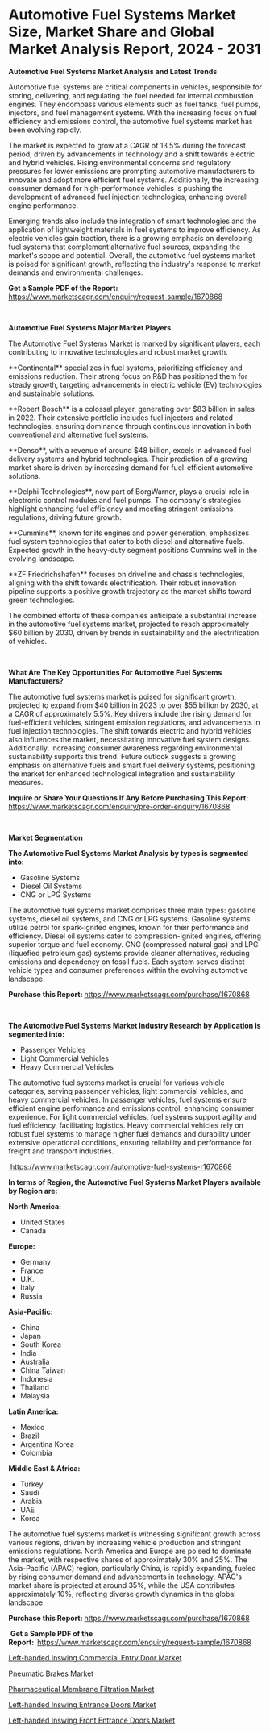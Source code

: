 <p><h1>Automotive Fuel Systems Market Size, Market Share and Global Market Analysis Report, 2024 - 2031</h1></p><p><strong>Automotive Fuel Systems Market Analysis and Latest Trends</strong></p>
<p><p>Automotive fuel systems are critical components in vehicles, responsible for storing, delivering, and regulating the fuel needed for internal combustion engines. They encompass various elements such as fuel tanks, fuel pumps, injectors, and fuel management systems. With the increasing focus on fuel efficiency and emissions control, the automotive fuel systems market has been evolving rapidly.</p><p>The market is expected to grow at a CAGR of 13.5% during the forecast period, driven by advancements in technology and a shift towards electric and hybrid vehicles. Rising environmental concerns and regulatory pressures for lower emissions are prompting automotive manufacturers to innovate and adopt more efficient fuel systems. Additionally, the increasing consumer demand for high-performance vehicles is pushing the development of advanced fuel injection technologies, enhancing overall engine performance.</p><p>Emerging trends also include the integration of smart technologies and the application of lightweight materials in fuel systems to improve efficiency. As electric vehicles gain traction, there is a growing emphasis on developing fuel systems that complement alternative fuel sources, expanding the market's scope and potential. Overall, the automotive fuel systems market is poised for significant growth, reflecting the industry's response to market demands and environmental challenges.</p></p>
<p><strong>Get a Sample PDF of the Report:&nbsp;</strong> <a href="https://www.marketscagr.com/enquiry/request-sample/1670868?utm_campaign=1259&utm_medium=2&utm_source=Github&utm_content=ia&utm_term=13102024&utm_id=automotive-fuel-systems">https://www.marketscagr.com/enquiry/request-sample/1670868</a></p>
<p>&nbsp;</p>
<p><strong>Automotive Fuel Systems Major Market Players</strong></p>
<p><p>The Automotive Fuel Systems Market is marked by significant players, each contributing to innovative technologies and robust market growth. </p><p>**Continental** specializes in fuel systems, prioritizing efficiency and emissions reduction. Their strong focus on R&D has positioned them for steady growth, targeting advancements in electric vehicle (EV) technologies and sustainable solutions.</p><p>**Robert Bosch** is a colossal player, generating over $83 billion in sales in 2022. Their extensive portfolio includes fuel injectors and related technologies, ensuring dominance through continuous innovation in both conventional and alternative fuel systems.</p><p>**Denso**, with a revenue of around $48 billion, excels in advanced fuel delivery systems and hybrid technologies. Their prediction of a growing market share is driven by increasing demand for fuel-efficient automotive solutions.</p><p>**Delphi Technologies**, now part of BorgWarner, plays a crucial role in electronic control modules and fuel pumps. The company's strategies highlight enhancing fuel efficiency and meeting stringent emissions regulations, driving future growth.</p><p>**Cummins**, known for its engines and power generation, emphasizes fuel system technologies that cater to both diesel and alternative fuels. Expected growth in the heavy-duty segment positions Cummins well in the evolving landscape.</p><p>**ZF Friedrichshafen** focuses on driveline and chassis technologies, aligning with the shift towards electrification. Their robust innovation pipeline supports a positive growth trajectory as the market shifts toward green technologies.</p><p>The combined efforts of these companies anticipate a substantial increase in the automotive fuel systems market, projected to reach approximately $60 billion by 2030, driven by trends in sustainability and the electrification of vehicles.</p></p>
<p>&nbsp;</p>
<p><strong>What Are The Key Opportunities For Automotive Fuel Systems Manufacturers?</strong></p>
<p><p>The automotive fuel systems market is poised for significant growth, projected to expand from $40 billion in 2023 to over $55 billion by 2030, at a CAGR of approximately 5.5%. Key drivers include the rising demand for fuel-efficient vehicles, stringent emission regulations, and advancements in fuel injection technologies. The shift towards electric and hybrid vehicles also influences the market, necessitating innovative fuel system designs. Additionally, increasing consumer awareness regarding environmental sustainability supports this trend. Future outlook suggests a growing emphasis on alternative fuels and smart fuel delivery systems, positioning the market for enhanced technological integration and sustainability measures.</p></p>
<p><strong>Inquire or Share Your Questions If Any Before Purchasing This Report:</strong> <a href="https://www.marketscagr.com/enquiry/pre-order-enquiry/1670868?utm_campaign=1259&utm_medium=2&utm_source=Github&utm_content=ia&utm_term=13102024&utm_id=automotive-fuel-systems">https://www.marketscagr.com/enquiry/pre-order-enquiry/1670868</a></p>
<p>&nbsp;</p>
<p><strong>Market Segmentation</strong></p>
<p><strong>The Automotive Fuel Systems Market Analysis by types is segmented into:</strong></p>
<p><ul><li>Gasoline Systems</li><li>Diesel Oil Systems</li><li>CNG or LPG Systems</li></ul></p>
<p><p>The automotive fuel systems market comprises three main types: gasoline systems, diesel oil systems, and CNG or LPG systems. Gasoline systems utilize petrol for spark-ignited engines, known for their performance and efficiency. Diesel oil systems cater to compression-ignited engines, offering superior torque and fuel economy. CNG (compressed natural gas) and LPG (liquefied petroleum gas) systems provide cleaner alternatives, reducing emissions and dependency on fossil fuels. Each system serves distinct vehicle types and consumer preferences within the evolving automotive landscape.</p></p>
<p><strong>Purchase this Report:&nbsp;</strong><a href="https://www.marketscagr.com/purchase/1670868?utm_campaign=1259&utm_medium=2&utm_source=Github&utm_content=ia&utm_term=13102024&utm_id=automotive-fuel-systems">https://www.marketscagr.com/purchase/1670868</a></p>
<p>&nbsp;</p>
<p><strong>The Automotive Fuel Systems Market Industry Research by Application is segmented into:</strong></p>
<p><ul><li>Passenger Vehicles</li><li>Light Commercial Vehicles</li><li>Heavy Commercial Vehicles</li></ul></p>
<p><p>The automotive fuel systems market is crucial for various vehicle categories, serving passenger vehicles, light commercial vehicles, and heavy commercial vehicles. In passenger vehicles, fuel systems ensure efficient engine performance and emissions control, enhancing consumer experience. For light commercial vehicles, fuel systems support agility and fuel efficiency, facilitating logistics. Heavy commercial vehicles rely on robust fuel systems to manage higher fuel demands and durability under extensive operational conditions, ensuring reliability and performance for freight and transport industries.</p></p>
<p><a href="https://www.marketscagr.com/automotive-fuel-systems-r1670868?utm_campaign=1259&utm_medium=2&utm_source=Github&utm_content=ia&utm_term=13102024&utm_id=automotive-fuel-systems">&nbsp;https://www.marketscagr.com/automotive-fuel-systems-r1670868</a></p>
<p><strong>In terms of Region, the Automotive Fuel Systems Market Players available by Region are:</strong></p>
<p>
    <p> <strong> North America: </strong>
        <ul>
            <li>United States</li>
            <li>Canada</li>
        </ul>
        </p> 
    <p> <strong> Europe: </strong>
        <ul>
            <li>Germany</li>
            <li>France</li>
            <li>U.K.</li>
            <li>Italy</li>
            <li>Russia</li>
        </ul>
        </p> 
    <p> <strong> Asia-Pacific: </strong>
        <ul>
            <li>China</li>
            <li>Japan</li>
            <li>South Korea</li>
            <li>India</li>
            <li>Australia</li>
            <li>China Taiwan</li>
            <li>Indonesia</li>
            <li>Thailand</li>
            <li>Malaysia</li>
        </ul>
        </p> 
    <p> <strong> Latin America: </strong>
        <ul>
            <li>Mexico</li>
            <li>Brazil</li>
            <li>Argentina Korea</li>
            <li>Colombia</li>
        </ul>
        </p> 
    <p> <strong> Middle East & Africa: </strong>
        <ul>
            <li>Turkey</li>
            <li>Saudi</li>
            <li>Arabia</li>
            <li>UAE</li>
            <li>Korea</li>
        </ul>
    </p>
    </p>
<p><p>The automotive fuel systems market is witnessing significant growth across various regions, driven by increasing vehicle production and stringent emissions regulations. North America and Europe are poised to dominate the market, with respective shares of approximately 30% and 25%. The Asia-Pacific (APAC) region, particularly China, is rapidly expanding, fueled by rising consumer demand and advancements in technology. APAC's market share is projected at around 35%, while the USA contributes approximately 10%, reflecting diverse growth dynamics in the global landscape.</p></p>
<p><strong>Purchase this Report: </strong><a href="https://www.marketscagr.com/purchase/1670868?utm_campaign=1259&utm_medium=2&utm_source=Github&utm_content=ia&utm_term=13102024&utm_id=automotive-fuel-systems">https://www.marketscagr.com/purchase/1670868</a></p>
<p>&nbsp;<strong>Get a Sample PDF of the Report:&nbsp;&nbsp;</strong><a href="https://www.marketscagr.com/enquiry/request-sample/1670868?utm_campaign=1259&utm_medium=2&utm_source=Github&utm_content=ia&utm_term=13102024&utm_id=automotive-fuel-systems">https://www.marketscagr.com/enquiry/request-sample/1670868</a></p>
<p><strong></strong></p>
<p><p><a href="https://www.linkedin.com/pulse/left-handed-inswing-commercial-entry-door-market-outlook-uopme?utm_campaign=1259&utm_medium=2&utm_source=Github&utm_content=ia&utm_term=13102024&utm_id=automotive-fuel-systems">Left-handed Inswing Commercial Entry Door Market</a></p><p><a href="https://issuu.com/reportprime-2/docs/pneumatic-brakes-market-size-2030.p_32853e17c00119?utm_campaign=1259&utm_medium=2&utm_source=Github&utm_content=ia&utm_term=13102024&utm_id=automotive-fuel-systems">Pneumatic Brakes Market</a></p><p><a href="https://issuu.com/reportprime-2/docs/pharmaceutical-membrane-filtration-_0421da2d973508?utm_campaign=1259&utm_medium=2&utm_source=Github&utm_content=ia&utm_term=13102024&utm_id=automotive-fuel-systems">Pharmaceutical Membrane Filtration Market</a></p><p><a href="https://www.linkedin.com/pulse/comprehensive-left-handed-inswing-entrance-doors-market-pvpse?utm_campaign=1259&utm_medium=2&utm_source=Github&utm_content=ia&utm_term=13102024&utm_id=automotive-fuel-systems">Left-handed Inswing Entrance Doors Market</a></p><p><a href="https://www.linkedin.com/pulse/left-handed-inswing-front-entrance-doors-market-outlook-crxse?utm_campaign=1259&utm_medium=2&utm_source=Github&utm_content=ia&utm_term=13102024&utm_id=automotive-fuel-systems">Left-handed Inswing Front Entrance Doors Market</a></p></p>